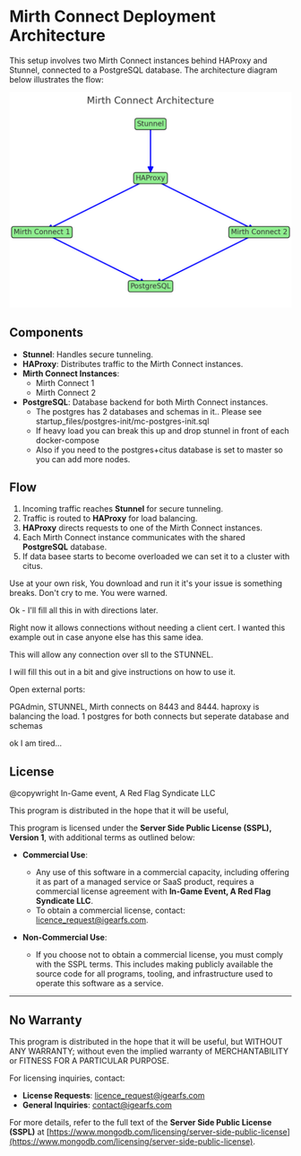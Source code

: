 
# Mirth Connect Deployment Architecture

This setup involves two Mirth Connect instances behind HAProxy and Stunnel, connected to a PostgreSQL database. The architecture diagram below illustrates the flow:

![output.png](output.png)

## Components

- **Stunnel**: Handles secure tunneling.
- **HAProxy**: Distributes traffic to the Mirth Connect instances.
- **Mirth Connect Instances**:
  - Mirth Connect 1
  - Mirth Connect 2
- **PostgreSQL**: Database backend for both Mirth Connect instances.
  - The postgres has 2 databases and schemas in it.. Please see startup_files/postgres-init/mc-postgres-init.sql
  - If heavy load you can break this up and drop stunnel in front of each docker-compose
  - Also if you need to the postgres+citus database is set to master so you can add more nodes.

## Flow

1. Incoming traffic reaches **Stunnel** for secure tunneling.
2. Traffic is routed to **HAProxy** for load balancing.
3. **HAProxy** directs requests to one of the Mirth Connect instances.
4. Each Mirth Connect instance communicates with the shared **PostgreSQL** database.
5. If data basee starts to become overloaded we can set it to a cluster with citus.


Use at your own risk, You download and run it it's your issue is something breaks.
Don't cry to me. You were warned.

Ok - I'll fill all this in with directions later.

Right now it allows connections without needing a client cert. I wanted this example out in case anyone else has this same idea.

This will allow any connection over sll to the STUNNEL.

I will fill this out in a bit and give instructions on how to use it.


Open external ports:

PGAdmin, STUNNEL, Mirth connects on 8443 and 8444.
haproxy is balancing the load.
1 postgres for both connects but seperate database and schemas

ok I am tired...

## License

@copywright In-Game event, A Red Flag Syndicate LLC

This program is distributed in the hope that it will be useful,

This program is licensed under the **Server Side Public License (SSPL), Version 1**, with additional terms as outlined below:

- **Commercial Use**:
  - Any use of this software in a commercial capacity, including offering it as part of a managed service or SaaS product, requires a commercial license agreement with **In-Game Event, A Red Flag Syndicate LLC**.
  - To obtain a commercial license, contact: [licence_request@igearfs.com](mailto:licence_request@igearfs.com).

- **Non-Commercial Use**:
  - If you choose not to obtain a commercial license, you must comply with the SSPL terms. This includes making publicly available the source code for all programs, tooling, and infrastructure used to operate this software as a service.

---

## No Warranty

This program is distributed in the hope that it will be useful, but WITHOUT ANY WARRANTY; without even the implied warranty of MERCHANTABILITY or FITNESS FOR A PARTICULAR PURPOSE.

For licensing inquiries, contact:
- **License Requests**: [licence_request@igearfs.com](mailto:licence_request@igearfs.com)
- **General Inquiries**: [contact@igearfs.com](mailto:contact@igearfs.com)

For more details, refer to the full text of the **Server Side Public License (SSPL)** at [https://www.mongodb.com/licensing/server-side-public-license](https://www.mongodb.com/licensing/server-side-public-license).

